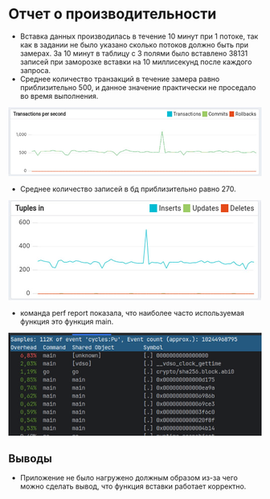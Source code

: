 # Отчет о производительности
* Вставка данных производилась в течение 10 минут при 1 потоке, так как в задании не было указано сколько потоков должно быть при замерах. За 10 минут в таблицу с 3 полями было вставлено 38131 записей при заморозке вставки на 10 миллисекунд после каждого запроса.
* Среднее количество транзакций в течение замера равно приблизительно 500, и данное значение практически не проседало во время выполнения.

![Image alt](https://github.com/pythoniys/performancePostgresPro/blob/main/transactions.png)
* Среднее количество записей в бд приблизительно равно 270.

![Image alt](https://github.com/pythoniys/performancePostgresPro/blob/main/tuples_in.png)

* команда perf report показала, что наиболее часто используемая функция это функция main.

![Image alt](https://github.com/pythoniys/performancePostgresPro/blob/main/image_2024-05-14_231303788.png)

## Выводы
* Приложение не было нагружено должным образом из-за чего можно сделать вывод, что функция вставки работает корректно.





